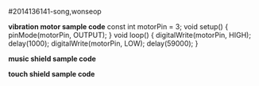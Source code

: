 #2014136141-song,wonseop

**vibration motor sample code**
const int motorPin = 3;
void setup() {
pinMode(motorPin, OUTPUT); 
} 
void loop() { 
digitalWrite(motorPin, HIGH); 
delay(1000); 
digitalWrite(motorPin, LOW);
delay(59000);
}

**music shield sample code**

**touch shield sample code**
